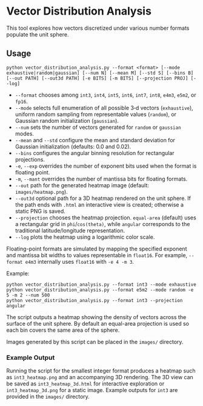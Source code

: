 # Vector Distribution Analysis

This tool explores how vectors discretized under various number formats populate the unit sphere.

## Usage

```
python vector_distribution_analysis.py --format <format> [--mode exhaustive|random|gaussian] [--num N] [--mean M] [--std S] [--bins B] [--out PATH] [--out3d PATH] [-e BITS] [-m BITS] [--projection PROJ] [--log]
```

- `--format` chooses among `int3`, `int4`, `int5`, `int6`, `int7`, `int8`, `e4m3`, `e5m2`, or `fp16`.
- `--mode` selects full enumeration of all possible 3‑d vectors (`exhaustive`), uniform random sampling from representable values (`random`), or Gaussian random initialization (`gaussian`).
- `--num` sets the number of vectors generated for `random` or `gaussian` modes.
- `--mean` and `--std` configure the mean and standard deviation for Gaussian initialization (defaults: 0.0 and 0.02).
- `--bins` configures the angular binning resolution for rectangular projections.
- `-e`, `--exp` overrides the number of exponent bits used when the format is floating point.
- `-m`, `--mant` overrides the number of mantissa bits for floating formats.
- `--out` path for the generated heatmap image (default: `images/heatmap.png`).
- `--out3d` optional path for a 3D heatmap rendered on the unit sphere. If the
  path ends with `.html` an interactive view is created; otherwise a static PNG
  is saved.
- `--projection` chooses the heatmap projection. `equal-area` (default) uses a
  rectangular grid in `phi`/`cos(theta)`, while `angular` corresponds to the
  traditional latitude/longitude representation.
- `--log` plots the heatmap using a logarithmic color scale.

Floating-point formats are simulated by mapping the specified exponent and
mantissa bit widths to values representable in `float16`. For example,
`--format e4m3` internally uses `float16` with `-e 4 -m 3`.

Example:

```
python vector_distribution_analysis.py --format int3 --mode exhaustive
python vector_distribution_analysis.py --format e5m2 --mode random -e 5 -m 2 --num 500
python vector_distribution_analysis.py --format int3 --projection angular
```

The script outputs a heatmap showing the density of vectors across the surface of the unit sphere.
By default an equal-area projection is used so each bin covers the same area of the sphere.

Images generated by this script can be placed in the `images/` directory.

### Example Output

Running the script for the smallest integer format produces a heatmap such as
`int3_heatmap.png` and an accompanying 3D rendering. The 3D view can be saved as
`int3_heatmap_3d.html` for interactive exploration or `int3_heatmap_3d.png` for
a static image. Example outputs for `int3` are provided in the `images/`
directory.
